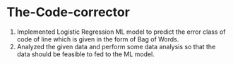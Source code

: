# The-Code-corrector
1. Implemented Logistic Regression ML model to predict the error class of code of line which is given in the form of Bag of
Words.
2. Analyzed the given data and perform some data analysis so that the data should be feasible to fed to the ML model.

